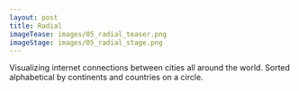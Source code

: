 ```yaml
---
layout: post
title: Radial
imageTease: images/05_radial_teaser.png
imageStage: images/05_radial_stage.png
---
```


Visualizing internet connections between cities all around the world. Sorted alphabetical by continents and countries on a circle.
